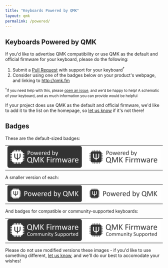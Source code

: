 ```yaml
---
title: "Keyboards Powered by QMK"
layout: qmk
permalink: /powered/
---
```

## Keyboards Powered by QMK

If you'd like to advertise QMK compatibility or use QMK as the default and official firmware for your keyboard, please do the following:

1. Submit a [Pull Request](https://github.com/qmk/qmk_firmware/pulls/) with support for your keyboard<sup>†</sup>
2. Consider using one of the badges below on your product's webpage, and linking to http://qmk.fm

<small><sup>†</sup>If you need help with this, please [open an issue](https://github.com/qmk/qmk_firmware/issues), and we'd be happy to help! A schematic of your keyboard, and as much information you can provide would be helpful</small>

If your project does use QMK as the default and official firmware, we'd like to add it to the list on the homepage, so [let us know](https://github.com/qmk/qmk.fm/issues) if it's not there!

## Badges

These are the default-sized badges:

<style>
td {
    border: 0;
}
</style>

<table>
    <tr>
        <td><a href="/assets/images/badge-dark.svg"><img src="/assets/images/badge-dark.svg" alt="QMK Badge Dark" /></a></td>
        <td><a href="/assets/images/badge-light.svg"><img src="/assets/images/badge-light.svg" alt="QMK Badge Light" /></a></td>
    </tr>
</table>

A smaller version of each:

<table>
    <tr>
        <td><a href="/assets/images/badge-small-dark.svg"><img src="/assets/images/badge-small-dark.svg" alt="QMK Badge Small Dark" /></a></td>
        <td><a href="/assets/images/badge-small-light.svg"><img src="/assets/images/badge-small-light.svg" alt="QMK Badge Small Light" /></a></td>
    </tr>
</table>

And badges for compatible or community-supported keyboards:

<table>
    <tr>
        <td><a href="/assets/images/badge-community-dark.svg"><img src="/assets/images/badge-community-dark.svg" alt="QMK Community Badge Dark" /></a></td>
        <td><a href="/assets/images/badge-community-light.svg"><img src="/assets/images/badge-community-light.svg" alt="QMK Community Badge Light" /></a></td>
    </tr>
</table>

Please do not use modified versions these images - if you'd like to use something different, [let us know](https://github.com/qmk/qmk.fm/issues), and we'll do our best to accomodate your wishes!